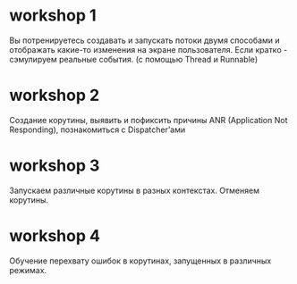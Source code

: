 # workshop 1
Вы потренируетесь создавать и запускать потоки двумя способами и отображать какие-то изменения на экране пользователя. Если кратко - сэмулируем реальные события. (с помощью Thread и Runnable)

# workshop 2
Cоздание корутины, выявить и пофиксить причины ANR (Application Not Responding), познакомиться с Dispatcher’ами

# workshop 3
Запускаем различные корутины в разных контекстах. Отменяем корутины. 

# workshop 4
Обучение перехвату ошибок в корутинах, запущенных в различных режимах.
